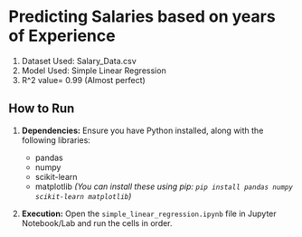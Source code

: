 # Predicting Salaries based on years of Experience

1) Dataset Used: Salary_Data.csv
2) Model Used: Simple Linear Regression
3) R^2 value= 0.99 (Almost perfect)


## How to Run

1.  **Dependencies:** Ensure you have Python installed, along with the following libraries:
    * pandas
    * numpy
    * scikit-learn
    * matplotlib
    *(You can install these using pip: `pip install pandas numpy scikit-learn matplotlib`)*

2.  **Execution:** Open the `simple_linear_regression.ipynb` file in Jupyter Notebook/Lab and run the cells in order.